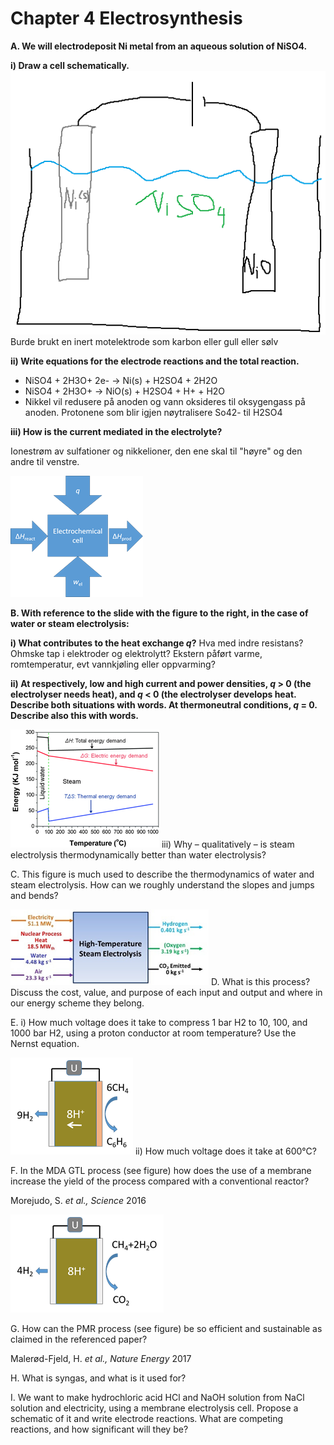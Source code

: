             

# Chapter 4 Electrosynthesis

**A. We will electrodeposit Ni metal from an aqueous solution of NiSO4.**

**i) Draw a cell schematically.**
![](./static/20210209141059.png)
Burde brukt en inert motelektrode som karbon eller gull eller sølv

**ii) Write equations for the electrode reactions and the total reaction.**

- NiSO4 + 2H3O+ 2e- -> Ni(s) + H2SO4 + 2H2O
- NiSO4 + 2H3O+ -> NiO(s) + H2SO4 + H+ + H2O
- Nikkel vil redusere på anoden og vann oksideres til oksygengass på anoden. Protonene som blir igjen nøytralisere So42- til H2SO4



**iii) How is the current mediated in the electrolyte?**

Ionestrøm av sulfationer og nikkelioner, den ene skal til "høyre" og den andre til venstre.



![](./static/20210209142540.png)

**B. With reference to the slide with the figure to the right, in the case of water or steam electrolysis:**

**i) What contributes to the heat exchange _q_?**
Hva med indre resistans? Ohmske tap i elektroder og elektrolytt? Ekstern påført varme, romtemperatur, evt vannkjøling eller oppvarming?

**ii) At respectively, low and high current and power densities, _q_ > 0 (the electrolyser needs heat), and _q_ < 0 (the electrolyser develops heat. Describe both situations with words. At thermoneutral conditions, _q_ = 0. Describe also this with words.**



![](./static/20210209142551.png)
iii) Why – qualitatively – is steam electrolysis thermodynamically better than water electrolysis?

C. This figure is much used to describe the thermodynamics of water and steam electrolysis. How can we roughly understand the slopes and jumps and bends?

![](./static/20210209142559.png)
D. What is this process? Discuss the cost, value, and purpose of each input and output and where in our energy scheme they belong.

E. i) How much voltage does it take to compress 1 bar H2 to 10, 100, and 1000 bar H2, using a proton conductor at room temperature? Use the Nernst equation.

![](./static/20210209142608.png)
ii) How much voltage does it take at 600°C? 

F. In the MDA GTL process (see figure) how does the use of a membrane increase the yield of the process compared with a conventional reactor?

Morejudo, S. _et al., Science_ 2016

![](./static/20210209142615.png)

G. How can the PMR process (see figure) be so efficient and sustainable as claimed in the referenced paper?

 Malerød-Fjeld, H. _et al., Nature Energy_ 2017

H. What is syngas, and what is it used for?

I. We want to make hydrochloric acid HCl and NaOH solution from NaCl solution and electricity, using a membrane electrolysis cell. Propose a schematic of it and write electrode reactions. What are competing reactions, and how significant will they be?
